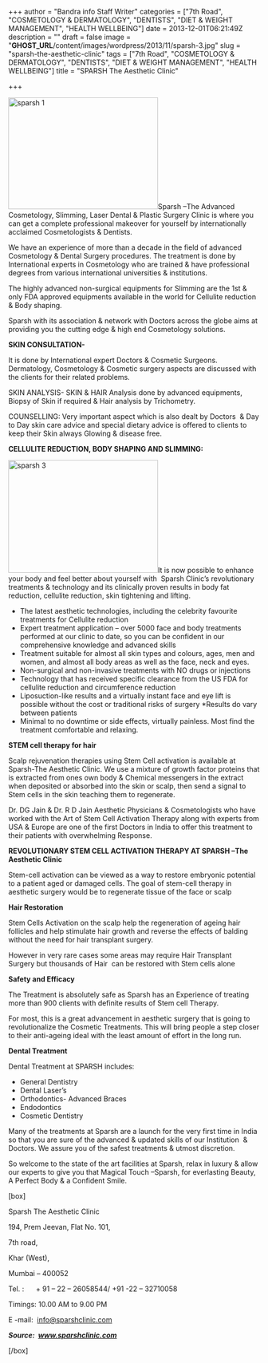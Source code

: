 +++
author = "Bandra info Staff Writer"
categories = ["7th Road", "COSMETOLOGY &amp; DERMATOLOGY", "DENTISTS", "DIET &amp; WEIGHT MANAGEMENT", "HEALTH WELLBEING"]
date = 2013-12-01T06:21:49Z
description = ""
draft = false
image = "__GHOST_URL__/content/images/wordpress/2013/11/sparsh-3.jpg"
slug = "sparsh-the-aesthetic-clinic"
tags = ["7th Road", "COSMETOLOGY &amp; DERMATOLOGY", "DENTISTS", "DIET &amp; WEIGHT MANAGEMENT", "HEALTH WELLBEING"]
title = "SPARSH The Aesthetic Clinic"

+++


<p><a href="https://i0.wp.com/bandra.info/wp-content/uploads/2013/11/sparsh-1.jpg?ssl=1"><img loading="lazy" class="size-full wp-image-4960 alignright" alt="sparsh 1" src="https://i0.wp.com/bandra.info/wp-content/uploads/2013/11/sparsh-1.jpg?resize=300%2C224&#038;ssl=1" width="300" height="224" data-recalc-dims="1" /></a>Sparsh –The Advanced Cosmetology, Slimming, Laser Dental &amp; Plastic Surgery Clinic is where you can get a complete professional makeover for yourself by internationally acclaimed Cosmetologists &amp; Dentists.</p>
<p>We have an experience of more than a decade in the field of advanced Cosmetology &amp; Dental Surgery procedures. The treatment is done by International experts in Cosmetology who are trained &amp; have professional degrees from various international universities &amp; institutions.</p>
<p>The highly advanced non-surgical equipments for Slimming are the 1st &amp; only FDA approved equipments available in the world for Cellulite reduction &amp; Body shaping.</p>
<p>Sparsh with its association &amp; network with Doctors across the globe aims at providing you the cutting edge &amp; high end Cosmetology solutions.</p>
<p><b>SKIN CONSULTATION-</b></p>
<p>It is done by International expert Doctors &amp; Cosmetic Surgeons. Dermatology, Cosmetology &amp; Cosmetic surgery aspects are discussed with the clients for their related problems.</p>
<p>SKIN ANALYSIS- SKIN &amp; HAIR Analysis done by advanced equipments, Biopsy of Skin if required &amp; Hair analysis by Trichometry.</p>
<p>COUNSELLING: Very important aspect which is also dealt by Doctors  &amp; Day to Day skin care advice and special dietary advice is offered to clients to keep their Skin always Glowing &amp; disease free.</p>
<p><b>CELLULITE REDUCTION, BODY SHAPING AND SLIMMING:</b></p>
<p><a href="https://i1.wp.com/bandra.info/wp-content/uploads/2013/11/sparsh-3.jpg?ssl=1"><img loading="lazy" class="size-full wp-image-4959 alignleft" alt="sparsh 3" src="https://i1.wp.com/bandra.info/wp-content/uploads/2013/11/sparsh-3.jpg?resize=300%2C226&#038;ssl=1" width="300" height="226" data-recalc-dims="1" /></a>It is now possible to enhance your body and feel better about yourself with  Sparsh Clinic&#8217;s revolutionary treatments &amp; technology and its clinically proven results in body fat reduction, cellulite reduction, skin tightening and lifting.</p>
<ul>
<li>The latest aesthetic technologies, including the celebrity favourite  treatments for Cellulite reduction</li>
<li>Expert treatment application &#8211; over 5000 face and body treatments performed at our clinic to date, so you can be confident in our comprehensive knowledge and advanced skills</li>
<li>Treatment suitable for almost all skin types and colours, ages, men and women, and almost all body areas as well as the face, neck and eyes.</li>
<li>Non-surgical and non-invasive treatments with NO drugs or injections</li>
<li>Technology that has received specific clearance from the US FDA for cellulite reduction and circumference reduction</li>
<li>Liposuction-like results and a virtually instant face and eye lift is possible without the cost or traditional risks of surgery *Results do vary between patients</li>
<li>Minimal to no downtime or side effects, virtually painless. Most find the treatment comfortable and relaxing.</li>
</ul>
<p><b>STEM cell therapy for hair</b></p>
<p>Scalp rejuvenation therapies using Stem Cell activation is available at Sparsh-The Aesthetic Clinic. We use a mixture of growth factor proteins that is extracted from ones own body &amp; Chemical messengers in the extract when deposited or absorbed into the skin or scalp, then send a signal to Stem cells in the skin teaching them to regenerate.</p>
<p>Dr. DG Jain &amp; Dr. R D Jain Aesthetic Physicians &amp; Cosmetologists who have worked with the Art of Stem Cell Activation Therapy along with experts from USA &amp; Europe are one of the first Doctors in India to offer this treatment to their patients with overwhelming Response.</p>
<p><b>REVOLUTIONARY STEM CELL ACTIVATION THERAPY AT SPARSH –The Aesthetic Clinic </b></p>
<p>Stem-cell activation can be viewed as a way to restore embryonic potential to a patient aged or damaged cells. The goal of stem-cell therapy in aesthetic surgery would be to regenerate tissue of the face or scalp</p>
<p><b>Hair Restoration</b></p>
<p>Stem Cells Activation on the scalp help the regeneration of ageing hair follicles and help stimulate hair growth and reverse the effects of balding without the need for hair transplant surgery.</p>
<p>However in very rare cases some areas may require Hair Transplant Surgery but thousands of Hair  can be restored with Stem cells alone</p>
<p><b>Safety and Efficacy</b></p>
<p>The Treatment is absolutely safe as Sparsh has an Experience of treating more than 900 clients with definite results of Stem cell Therapy.</p>
<p>For most, this is a great advancement in aesthetic surgery that is going to revolutionalize the Cosmetic Treatments. This will bring people a step closer to their anti-ageing ideal with the least amount of effort in the long run.</p>
<p><b>Dental Treatment</b></p>
<p>Dental Treatment at SPARSH includes:</p>
<ul>
<li>General Dentistry</li>
<li>Dental Laser&#8217;s</li>
<li>Orthodontics- Advanced Braces</li>
<li>Endodontics</li>
<li>Cosmetic Dentistry</li>
</ul>
<p>Many of the treatments at Sparsh are a launch for the very first time in India so that you are sure of the advanced &amp; updated skills of our Institution  &amp;  Doctors. We assure you of the safest treatments &amp; utmost discretion.</p>
<p>So welcome to the state of the art facilities at Sparsh, relax in luxury &amp; allow our experts to give you that Magical Touch –Sparsh, for everlasting Beauty, A Perfect Body &amp; a Confident Smile.</p>
<p>[box]</p>
<p>Sparsh The Aesthetic Clinic</p>
<p>194, Prem Jeevan, Flat No. 101,</p>
<p>7th road,</p>
<p>Khar (West),</p>
<p>Mumbai &#8211; 400052</p>
<p>Tel. :      + 91 &#8211; 22 – 26058544/ +91 -22 &#8211; 32710058</p>
<p>Timings: 10.00 AM to 9.00 PM</p>
<p>E -mail:  <a href="mailto:info@sparshclinic.com">info@sparshclinic.com</a></p>
<p><b><i>Source:  <a href="https://www.sparshclinic.com">www.sparshclinic.com</a></i></b></p>
<p>[/box]</p>



